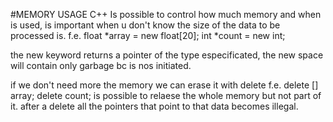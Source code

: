 #MEMORY USAGE C++
Is possible to control how much memory and when is used, is important when u don't know the size of the data to be processed is.
f.e. 
float *array = new float[20];
int *count = new int;

the new keyword returns a pointer of the type especificated, the new space will contain only garbage bc is nos initiated.

if we don't need more the memory we can erase it with delete
f.e.
delete [] array;
delete count;
is possible to relaese the whole memory but not part of it. after a delete all the pointers that point to that data becomes illegal.